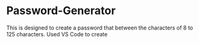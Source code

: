 # Password-Generator
This is designed to create a password that between the characters of 8 to 125 characters. Used VS Code to create
